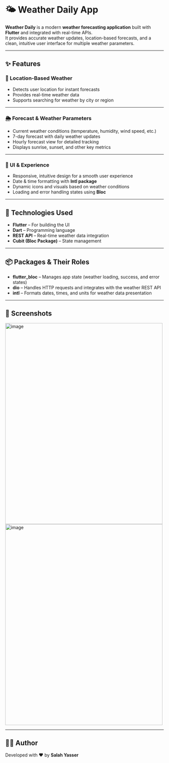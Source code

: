 # 🌤️ Weather Daily App

**Weather Daily** is a modern **weather forecasting application** built with **Flutter** and integrated with real-time APIs.  
It provides accurate weather updates, location-based forecasts, and a clean, intuitive user interface for multiple weather parameters.

---

## ✨ Features

### 📍 Location-Based Weather
- Detects user location for instant forecasts
- Provides real-time weather data
- Supports searching for weather by city or region

---

### 🌦️ Forecast & Weather Parameters
- Current weather conditions (temperature, humidity, wind speed, etc.)
- 7-day forecast with daily weather updates
- Hourly forecast view for detailed tracking
- Displays sunrise, sunset, and other key metrics

---

### 🎨 UI & Experience
- Responsive, intuitive design for a smooth user experience
- Date & time formatting with **Intl package**
- Dynamic icons and visuals based on weather conditions
- Loading and error handling states using **Bloc**

---

## 🚀 Technologies Used

- **Flutter** – For building the UI  
- **Dart** – Programming language  
- **REST API** – Real-time weather data integration  
- **Cubit (Bloc Package)** – State management  

---

## 📦 Packages & Their Roles

- **flutter_bloc** – Manages app state (weather loading, success, and error states)  
- **dio** – Handles HTTP requests and integrates with the weather REST API  
- **intl** – Formats dates, times, and units for weather data presentation  

---

## 📸 Screenshots

<img width="500" height="637" alt="image" src="https://github.com/user-attachments/assets/d86be0da-3602-4694-8348-609a833570b8" />

<img width="500" height="637" alt="image" src="https://github.com/user-attachments/assets/0b7886c6-2ba4-4adc-9f74-e4765cd55bd8" />

---

## 👨‍💻 Author
Developed with ❤️ by **Salah Yasser**

